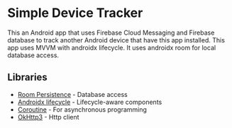 # Simple Device Tracker

This an Android app that uses Firebase Cloud Messaging and Firebase database to track another Android device that have this app installed.
This app uses MVVM with androidx lifecycle. It uses androidx room for local database access.

## Libraries

* [Room Persistence](https://developer.android.com/topic/libraries/architecture/room) - Database access
* [Androidx lifecycle](https://developer.android.com/jetpack/androidx/releases/lifecycle) - Lifecycle-aware components
* [Coroutine](https://kotlinlang.org/docs/reference/coroutines-overview.html) - For asynchronous programming
* [OkHttp3](https://square.github.io/okhttp/) - Http client


